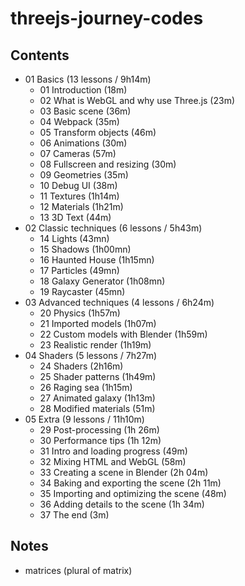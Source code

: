 # threejs-journey-codes

## Contents

- 01 Basics (13 lessons / 9h14m)
  - 01 Introduction (18m)
  - 02 What is WebGL and why use Three.js (23m)
  - 03 Basic scene (36m)
  - 04 Webpack (35m)
  - 05 Transform objects (46m)
  - 06 Animations (30m)
  - 07 Cameras (57m)
  - 08 Fullscreen and resizing (30m)
  - 09 Geometries (35m)
  - 10 Debug UI (38m)
  - 11 Textures (1h14m)
  - 12 Materials (1h21m)
  - 13 3D Text (44m)
- 02 Classic techniques (6 lessons / 5h43m)
  - 14 Lights (43mn)
  - 15 Shadows (1h00mn)
  - 16 Haunted House (1h15mn)
  - 17 Particles (49mn)
  - 18 Galaxy Generator (1h08mn)
  - 19 Raycaster (45mn)
- 03 Advanced techniques (4 lessons / 6h24m)
  - 20 Physics (1h57m)
  - 21 Imported models (1h07m)
  - 22 Custom models with Blender (1h59m)
  - 23 Realistic render (1h19m)
- 04 Shaders (5 lessons / 7h27m)
  - 24 Shaders (2h16m)
  - 25 Shader patterns (1h49m)
  - 26 Raging sea (1h15m)
  - 27 Animated galaxy (1h13m)
  - 28 Modified materials (51m)
- 05 Extra (9 lessons / 11h10m)
  - 29 Post-processing (1h 26m)
  - 30 Performance tips (1h 12m)
  - 31 Intro and loading progress (49m)
  - 32 Mixing HTML and WebGL (58m)
  - 33 Creating a scene in Blender (2h 04m)
  - 34 Baking and exporting the scene (2h 11m)
  - 35 Importing and optimizing the scene (48m)
  - 36 Adding details to the scene (1h 34m)
  - 37 The end (3m)

## Notes

- matrices (plural of matrix)
